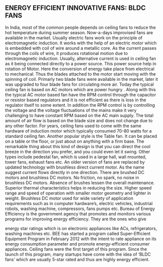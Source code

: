 ## ENERGY EFFICIENT INNOVATIVE FANS: BLDC FANS

In India, most of the common people depends on ceiling fans to reduce the hot temperature
during summer season. Now-a-days improvised fans are available in the market. Usually electric
fans work on the principle of electromagnetic induction. It works with the help of an electric motor
which is embedded with coil of wire around a metallic core. As the current passes through the coils
of wire, it produces rotational motion due to electromagnetic induction. Usually, alternative current
is used in ceiling fan as it being connected directly to a power source. This power source help in
rotation of Motor. Here the conversion of energy take place from electrical to mechanical. Thus
the blades attached to the motor start moving with the spinning of coil. Primarly two blade fans
were available in the market, later it was upgraded to four blade fans for circulating more air.
Today the typical ceiling fan is based on AC motors which are power hungry . Along with this the
typical AC motor based fan have the RPM control through the capacitor or resistor based regulators
and it is not efficient as there is loss in the regulator itself to some extent. In addition the RPM
control is by controlling the voltage and the voltage fluctuations of the mains make it very
challenging to have constant RPM based on the AC main supply. The total amount of air flow is
based on the blade size and does not change due to any other factor.
For years, ceiling fans used to come with the same hardware of induction motor which
typically consumed 70-80 watts for a standard ceiling fan. Another popular style is the Table fan.
It can be placed on a table or the floor, or just about on anything with a firm base. The remarkable
thing about this kind of design is that you can direct the cool breeze in the direction you prefer,
and you could even let it swing. Other types include pedestal fan, which is used in a large hall,
wall mounted, tower fans, exhaust fans etc. An older version of fans are replaced by updated
technology with brushless direct current motor. As the name suggest current flows directly in one
direction. There are brushed DC motors and brushless DC motors. No friction, no spark, no noise
in brushless DC motors. Absence of brushes lessen the overall maintenance. Superior thermal
characteristics helps in reducing the size. Higher speed range and speed of operation with smaller
motor geometry and lighter in weight. Brushless DC motor used for wide variety of application
requirements such as in computer hardware’s, electric vehicles, industrial robots, washing machine,
compressors, fans pumps etc. Bureau of Energy Efficiency is the government agency that promotes
and monitors various programs for improving energy efficiency. They are the ones who give

energy star ratings which is on electronic appliances like ACs, refrigerators, washing machines etc.
BEE has started a program called Super-Efficient Equipment Program in February 2012 with the
intent to rate appliance on its energy consumption parameter and promote energy-efficient
consumer appliances. Ceiling fans were the first target of this program. Since the launch of this
program, many startups have come with the idea of ‘BLDC fans’ which are usually 5-star rated
and thus are highly energy efficient.

